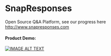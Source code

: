 # SnapResponses
Open Source Q&A Platform, see our progress here http://www.snapresponses.com

#### Product Demo:
[![IMAGE ALT TEXT](http://img.youtube.com/vi/9EsLQ0sPDQs/0.jpg)](http://www.youtube.com/watch?v=9EsLQ0sPDQs "SnapResponses : Open source Q&A platform ")
